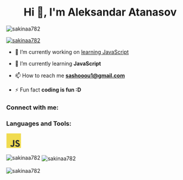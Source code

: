 <h1 align="center">Hi 👋, I'm Aleksandar Atanasov</h1>
<p align="left"> <img src="https://komarev.com/ghpvc/?username=sakinaa782&label=Profile%20views&color=0e75b6&style=flat" alt="sakinaa782" /> </p>

<p align="left"> <a href="https://github.com/ryo-ma/github-profile-trophy"><img src="https://github-profile-trophy.vercel.app/?username=sakinaa782" alt="sakinaa782" /></a> </p>

- 🔭 I’m currently working on [learning JavaScript](https://softuni.bg/)

- 🌱 I’m currently learning **JavaScript**

- 📫 How to reach me **sashooou1@gmail.com**

- ⚡ Fun fact **coding is fun :D**

<h3 align="left">Connect with me:</h3>
<p align="left">
</p>

<h3 align="left">Languages and Tools:</h3>
<p align="left"> <a href="https://developer.mozilla.org/en-US/docs/Web/JavaScript" target="_blank" rel="noreferrer"> <img src="https://raw.githubusercontent.com/devicons/devicon/master/icons/javascript/javascript-original.svg" alt="javascript" width="40" height="40"/> </a> </p>

<p><img align="left" src="https://github-readme-stats.vercel.app/api/top-langs?username=sakinaa782&show_icons=true&locale=en&layout=compact" alt="sakinaa782" /></p>

<p>&nbsp;<img align="center" src="https://github-readme-stats.vercel.app/api?username=sakinaa782&show_icons=true&locale=en" alt="sakinaa782" /></p>

<p><img align="center" src="https://github-readme-streak-stats.herokuapp.com/?user=sakinaa782&" alt="sakinaa782" /></p>
